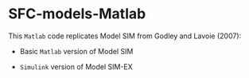 # SFC-models-Matlab

This `Matlab` code replicates Model SIM from Godley and Lavoie (2007):

- Basic `Matlab` version of Model SIM

- `Simulink` version of Model SIM-EX
